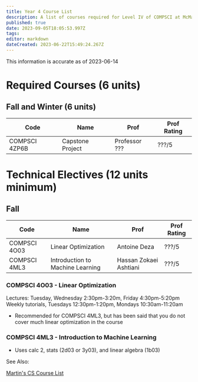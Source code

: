 ```yaml
---
title: Year 4 Course List
description: A list of courses required for Level IV of COMPSCI at McMaster University.
published: true
date: 2023-09-05T18:05:53.997Z
tags: 
editor: markdown
dateCreated: 2023-06-22T15:49:24.267Z
---
```


This information is accurate as of 2023-06-14

# Required Courses (6 units)
## Fall and Winter (6 units)

| Code | Name | Prof | Prof Rating |
|------|-----|-----|----|
| COMPSCI 4ZP6B | Capstone Project | Professor ??? | ???/5 |

# Technical Electives (12 units minimum)
## Fall
| Code | Name | Prof | Prof Rating |
|------|-----|-----|----|
| COMPSCI 4O03 | Linear Optimization | Antoine Deza | ???/5 |
| COMPSCI 4ML3 | Introduction to Machine Learning | Hassan Zokaei Ashtiani | ???/5 |

### COMPSCI 4O03 - Linear Optimization
Lectures: Tuesday, Wednesday 2:30pm-3:20m, Friday 4:30pm-5:20pm
Weekly tutorials, Tuesdays 12:30pm-1:20pm, Mondays 10:30am-11:20am
- Recommended for COMPSCI 4ML3, but has been said that you do not cover much linear optimization in the course  

### COMPSCI 4ML3 - Introduction to Machine Learning
- Uses calc 2, stats (2d03 or 3y03), and linear algebra (1b03)

See Also:

[Martin's CS Course List](https://docs.google.com/spreadsheets/d/1VupEzqyxXsUQ3iYPi5JaEXI7KYYdY0jHCWrsGPcSgd4/edit?usp=sharing)